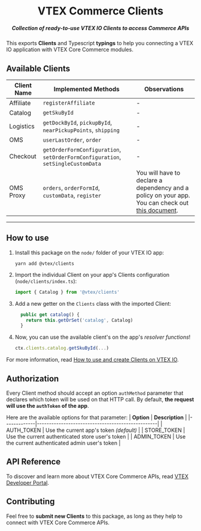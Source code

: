 <h1 align="center">
  VTEX Commerce Clients
</h1>
<h5 align="center">Collection of <i>ready-to-use</i> VTEX IO Clients to access Commerce APIs </h5>

This exports **Clients** and Typescript **typings** to help you connecting a VTEX IO application with VTEX Core Commerce modules.

## Available Clients

| **Client Name** | **Implemented Methods**                                                         | Observations      |
|-----------------|---------------------------------------------------------------------------------| -                 |
| Affiliate       | `registerAffiliate`                                                             | -                 |
| Catalog         | `getSkuById`                                                                    | -                 |
| Logistics       | `getDockById`, `pickupById`, `nearPickupPoints`, `shipping`                     | -                 |
| OMS             | `userLastOrder`, `order`                                                        | -                 |
| Checkout        | `getOrderFormConfiguration`, `setOrderFormConfiguration`, `setSingleCustomData` | -                 |
| OMS Proxy       | `orders`, `orderFormId`, `customData`, `register`                               | You will have to declare a dependency and a policy on your app. You can check out [this document](https://www.notion.so/How-to-use-the-OMS-API-Proxy-application-e82f11ff896247c58a7e2e658d631516). 
---



## How to use

1. Install this package on the `node/` folder of your VTEX IO app:
    ```
    yarn add @vtex/clients
    ```
2. Import the individual Client on your app's Clients configuration (`node/clients/index.ts`):
    ```typescript
    import { Catalog } from '@vtex/clients'
    ```
3. Add a new getter on the `Clients` class with the imported Client:
    ```typescript
      public get catalog() {
        return this.getOrSet('catalog', Catalog)
      }
    ```
4. Now, you can use the available client's on the app's _resolver functions_!
    ```typescript
    ctx.clients.catalog.getSkuById(...)
    ```

For more information, read [How to use and create Clients on VTEX IO](https://www.notion.so/How-to-use-and-create-Clients-on-VTEX-IO-1dbd20c928c642d0ba059d5efbe7874b).


## Authorization

Every Client method should accept an option `authMethod` parameter that declares which token will be used on that HTTP call. By default, **the request will use the `authToken` of the app**.

Here are the available options for that parameter:
| **Option**  | **Description**                                  |
|-------------|--------------------------------------------------|
| AUTH_TOKEN  | Use the current app's token _(default)_          |
| STORE_TOKEN | Use the current authenticated store user's token |
| ADMIN_TOKEN   | Use the current authenticated admin user's token |

## API Reference

To discover and learn more about VTEX Core Commerce APIs, read [VTEX Developer Portal](https://developers.vtex.com/reference).

## Contributing

Feel free to **submit new Clients** to this package, as long as they help to connect with VTEX Core Commerce APIs.